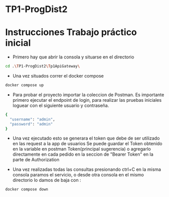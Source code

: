 # TP1-ProgDist2

# Instrucciones Trabajo práctico inicial

- Primero hay que abrir la consola y situarse en el directorio

```bash
cd .\TP1-ProgDist2\Tp1ApiGateway\
```

- Una vez situados correr el docker compose

```bash
docker compose up
```

- Para probar el proyecto importar la coleccion de Postman.
Es importante primero ejecutar el endpoint de login, para realizar las pruebas iniciales loguear con el siguiente usuario y contraseña.

```bash
{
  "username": "admin",
  "password": "admin"
}
```
- Una vez ejecutado esto se generara el token que debe de ser utilizado en las request a la app de usuarios
Se puede guardar el Token obtenido en la variable en postman Token(principal sugerencia) o agregarlo directamente en cada pedido en la seccion de "Bearer Token" en la parte de Authorization

- Una vez realizadas todas las consultas presionando ctrl+C en la misma consola paramos el servicio, o desde otra consola en el mismo directorio lo damos de baja con :

```bash
docker compose down
```
